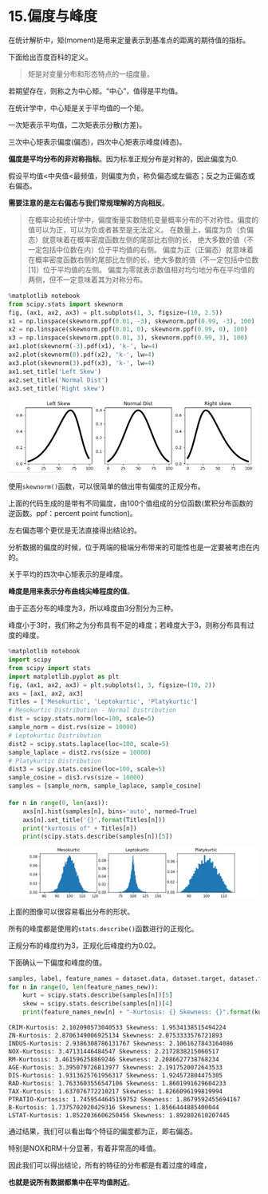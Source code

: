 



# 15.偏度与峰度

在统计解析中，矩(moment)是用来定量表示到基准点的距离的期待值的指标。

下面给出百度百科的定义。

>矩是对变量分布和形态特点的一组度量。

若期望存在，则称之为中心矩。“中心”，值得是平均值。

在统计学中，中心矩是关于平均值的一个矩。

一次矩表示平均值，二次矩表示分散(方差)。

三次中心矩表示偏度(偏态)，四次中心矩表示峰度(峰态)。

**偏度是平均分布的非对称指标**。因为标准正规分布是对称的，因此偏度为0.

假设平均值<中央值<最频值，则偏度为负，称负偏态或左偏态；反之为正偏态或右偏态。

**需要注意的是左右偏态与我们常规理解的方向相反**。

>在概率论和统计学中，偏度衡量实数随机变量概率分布的不对称性。偏度的值可以为正，可以为负或者甚至是无法定义。
在数量上，偏度为负（负偏态）就意味着在概率密度函数左侧的尾部比右侧的长，
绝大多数的值（不一定包括中位数在内）位于平均值的右侧。
偏度为正（正偏态）就意味着在概率密度函数右侧的尾部比左侧的长，绝大多数的值（不一定包括中位数[1]）位于平均值的左侧。
偏度为零就表示数值相对均匀地分布在平均值的两侧，但不一定意味着其为对称分布。

```python
%matplotlib notebook
from scipy.stats import skewnorm
fig, (ax1, ax2, ax3) = plt.subplots(1, 3, figsize=(10, 2.5))
x1 = np.linspace(skewnorm.ppf(0.01, -3), skewnorm.ppf(0.99, -3), 100)
x2 = np.linspace(skewnorm.ppf(0.01, 0), skewnorm.ppf(0.99, 0), 100)
x3 = np.linspace(skewnorm.ppt(0.01, 3), skewnorm.ppf(0.99, 3), 100)
ax1.plot(skewnorm(-3).pdf(x1), 'k-', lw=4)
ax2.plot(skewnorm(0).pdf(x2), 'k-', lw=4)
ax3.plot(skewnorm(3).pdf(x3), 'k-', lw=4)
ax1.set_title('Left Skew')
ax2.set_title('Normal Dist')
ax3.set_title('Right skew')
```
![](https://github.com/Ghj1314xxx/Numpy/blob/master/Images/Skew.PNG)

使用`skewnorm()`函数，可以很简单的做出带有偏度的正规分布。

上面的代码生成的是带有不同偏度，由100个值组成的分位函数(累积分布函数的逆函数。ppf：percent point function)。

左右偏态哪个更优是无法直接得出结论的。

分析数据的偏度的时候，位于两端的极端分布带来的可能性也是一定要被考虑在内的。

关于平均的四次中心矩表示的是峰度。

**峰度是用来表示分布曲线尖峰程度的值**。

由于正态分布的峰度为3，所以峰度由3分割分为三种。

峰度小于3时，我们称之为分布具有不足的峰度；若峰度大于3，则称分布具有过度的峰度。

```python
%matplotlib notebook
import scipy
from scipy import stats
import matplotlib.pyplot as plt
fig, (ax1, ax2, ax3) = plt.subplots(1, 3, figsize=(10, 2))
axs = [ax1, ax2, ax3]
Titles = ['Mesokurtic', 'Leptokurtic', 'Platykurtic']
# Mesokurtic Distribution - Normal Distribution
dist = scipy.stats.norm(loc=100, scale=5)
sample_norm = dist.rvs(size = 10000)
# Leptokurtic Distribution
dist2 = scipy.stats.laplace(loc=100, scale=5)
sample_laplace = dist2.rvs(size = 10000)
# Platykurtic Distribution
dist3 = scipy.stats.cosine(loc=100, scale=5)
sample_cosine = dis3.rvs(size = 10000)
samples = [sample_norm, sample_laplace, sample_cosine]

for n in range(0, len(axs)):
    axs[n].hist(samples[n], bins='auto', normed=True)
    axs[n].set_title('{}'.format(Titles[n]))
    print("kurtosis of" + Titles[n])
    print(scipy.stats.describe(samples[n])[5])
```
![](https://github.com/Ghj1314xxx/Numpy/blob/master/Images/Kurt.png)

上面的图像可以很容易看出分布的形状。

所有的峰度都是使用的`stats.describe()`函数进行的正规化。

正规分布的峰度约为3，正规化后峰度约为0.02。

下面确认一下偏度和峰度的值。

```python
samples, label, feature_names = dataset.data, dataset.target, dataset.feature_names
for n in range(0, len(feature_names_new)):
    kurt = scipy.stats.describe(samples[n])[5]
    skew = scipy.stats.describe(samples[n])[4]
    print(feature_names_new[n] + "-Kurtosis: {} Skewness: {}".format(kurt, skew))
```
    CRIM-Kurtosis: 2.102090573040533 Skewness: 1.9534138515494224
    ZN-Kurtosis: 2.8706349006925134 Skewness: 2.0753333576721893
    INDUS-Kurtosis: 2.9386308786131767 Skewness: 2.1061627843164086
    NOX-Kurtosis: 3.47131446484547 Skewness: 2.2172838215060517
    RM-Kurtosis: 3.461596258869246 Skewness: 2.2086627738768234
    AGE-Kurtosis: 3.395079726813977 Skewness: 2.1917520072643533
    DIS-Kurtosis: 1.9313625761956317 Skewness: 1.924572804475305
    RAD-Kurtosis: 1.7633603556547106 Skewness: 1.8601991629604233
    TAX-Kurtosis: 1.637076772210217 Skewness: 1.8266096199819994
    PTRATIO-Kurtosis: 1.7459544645159752 Skewness: 1.8679592455694167
    B-Kurtosis: 1.7375702020429316 Skewness: 1.8566444885400044
    LSTAT-Kurtosis: 1.8522036606250456 Skewness: 1.892802610207445


通过结果，我们可以看出每个特征的偏度都为正，即右偏态。

特别是NOX和RM十分显著，有着非常高的峰值。

因此我们可以得出结论，所有的特征的分布都是有着过度的峰度，

**也就是说所有数据都集中在平均值附近**。


